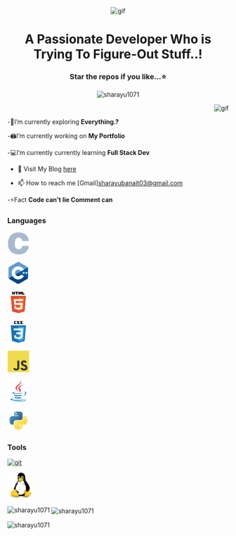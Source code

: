<p align="center"> <img src="https://user-images.githubusercontent.com/78864134/108689546-39daab00-751f-11eb-951d-3a842344d84c.gif" alt="gif" width="1000" height="300" /> </p>



<h1 align="center">A Passionate Developer Who is Trying To Figure-Out Stuff..!</h1>
<h3 align="center">Star the repos if you like...⭐</h3>

<p align="center"> <img src="https://komarev.com/ghpvc/?username=sharayu1071&label=Profile%20views&color=0e75b6&style=flat" alt="sharayu1071" width="100" height="40"  /> </p>

<p align="right"> <img src="https://cdn.dribbble.com/users/2646423/screenshots/5507196/computer.gif" alt="gif" /> </p>



-🔭I’m currently exploring  **Everything.?**

-🖨️I’m currently working on **My Portfolio**
    
-💻I’m currently currently learning **Full Stack Dev**

- 📝 Visit My Blog [here](https://sharayubanait.blogspot.com/)

- 📫 How to reach me [Gmail]sharayubanait03@gmail.com

-⚡Fact **Code can't lie Comment can**




<h3 align="left">Languages </h3>

<p align="left">
  
  <a href="https://www.cprogramming.com/" target="_blank"> <img src="https://raw.githubusercontent.com/devicons/devicon/master/icons/c/c-original.svg" alt="c" width="50" height="50"/> </a> 
  
  <a href="https://www.w3schools.com/cpp/" target="_blank"><img src="https://raw.githubusercontent.com/devicons/devicon/master/icons/cplusplus/cplusplus-original.svg" alt="cplusplus" width="50" height="50"/> </a>
 
 
  <a href="https://www.w3.org/html/" target="_blank"> <img src="https://raw.githubusercontent.com/devicons/devicon/master/icons/html5/html5-original-wordmark.svg" alt="html5" width="50" height="50"/> </a>
  
   <a href="https://www.w3schools.com/css/" target="_blank"> <img src="https://raw.githubusercontent.com/devicons/devicon/master/icons/css3/css3-original-wordmark.svg" alt="css3" width="50" height="50"/> </a>
  
  
   <a href="https://developer.mozilla.org/en-US/docs/Web/JavaScript" target="_blank"> <img src="https://raw.githubusercontent.com/devicons/devicon/master/icons/javascript/javascript-original.svg" alt="javascript" width="50" height="50"/> </a> 
  
  <a href="https://www.java.com" target="_blank"> <img src="https://raw.githubusercontent.com/devicons/devicon/master/icons/java/java-original.svg" alt="java"
                                                       width="50" height="50"/> </a>
 
 
   <a href="https://www.python.org" target="_blank"> <img src="https://raw.githubusercontent.com/devicons/devicon/master/icons/python/python-original.svg" alt="python" width="50" height="50"/> </a>
  
 <h3 align="left">Tools</h3> 
  
   <a href="https://git-scm.com/" target="_blank"> <img src="https://www.vectorlogo.zone/logos/git-scm/git-scm-icon.svg" alt="git" width="60" height="60"/> </a>
  
  <a href="https://www.linux.org/" target="_blank"> <img src="https://raw.githubusercontent.com/devicons/devicon/master/icons/linux/linux-original.svg" alt="linux" width="60" height="60"/> </a>
 
 
  </p>

<p><img align="left" src="https://github-readme-stats.vercel.app/api/top-langs?username=sharayu1071&show_icons=true&locale=en&layout=compact" alt="sharayu1071" /></p>

<p>&nbsp;<img align="center" src="https://github-readme-stats.vercel.app/api?username=sharayu1071&show_icons=true&locale=en" alt="sharayu1071" /></p>

<p><img align="center" src="https://github-readme-streak-stats.herokuapp.com/?user=sharayu1071&" alt="sharayu1071" /></p>

